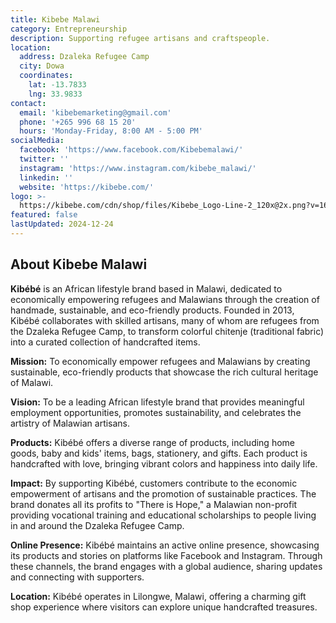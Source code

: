 ```yaml
---
title: Kibebe Malawi 
category: Entrepreneurship
description: Supporting refugee artisans and craftspeople.
location:
  address: Dzaleka Refugee Camp
  city: Dowa
  coordinates:
    lat: -13.7833
    lng: 33.9833
contact:
  email: 'kibebemarketing@gmail.com'
  phone: '+265 996 68 15 20'
  hours: 'Monday-Friday, 8:00 AM - 5:00 PM'
socialMedia:
  facebook: 'https://www.facebook.com/Kibebemalawi/'
  twitter: ''
  instagram: 'https://www.instagram.com/kibebe_malawi/'
  linkedin: ''
  website: 'https://kibebe.com/'
logo: >-
  https://kibebe.com/cdn/shop/files/Kibebe_Logo-Line-2_120x@2x.png?v=1613709261
featured: false
lastUpdated: 2024-12-24
---
```


## About Kibebe Malawi 

**Kibébé** is an African lifestyle brand based in Malawi, dedicated to economically empowering refugees and Malawians through the creation of handmade, sustainable, and eco-friendly products. Founded in 2013, Kibébé collaborates with skilled artisans, many of whom are refugees from the Dzaleka Refugee Camp, to transform colorful chitenje (traditional fabric) into a curated collection of handcrafted items. 

**Mission:** To economically empower refugees and Malawians by creating sustainable, eco-friendly products that showcase the rich cultural heritage of Malawi.

**Vision:** To be a leading African lifestyle brand that provides meaningful employment opportunities, promotes sustainability, and celebrates the artistry of Malawian artisans.

**Products:** Kibébé offers a diverse range of products, including home goods, baby and kids' items, bags, stationery, and gifts. Each product is handcrafted with love, bringing vibrant colors and happiness into daily life. 

**Impact:** By supporting Kibébé, customers contribute to the economic empowerment of artisans and the promotion of sustainable practices. The brand donates all its profits to "There is Hope," a Malawian non-profit providing vocational training and educational scholarships to people living in and around the Dzaleka Refugee Camp. 

**Online Presence:** Kibébé maintains an active online presence, showcasing its products and stories on platforms like Facebook and Instagram. Through these channels, the brand engages with a global audience, sharing updates and connecting with supporters. 

**Location:** Kibébé operates in Lilongwe, Malawi, offering a charming gift shop experience where visitors can explore unique handcrafted treasures. 
